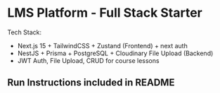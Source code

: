 # LMS Platform - Full Stack Starter

Tech Stack:

- Next.js 15 + TailwindCSS + Zustand (Frontend) + next auth
- NestJS + Prisma + PostgreSQL + Cloudinary File Upload (Backend)
- JWT Auth, File Upload, CRUD for course lessons

## Run Instructions included in README
